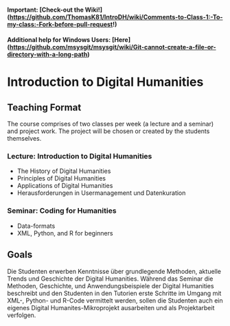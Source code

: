 #### Important: [Check-out the Wiki!] (https://github.com/ThomasK81/IntroDH/wiki/Comments-to-Class-1:-To-my-class:-Fork-before-pull-request!)
#### Additional help for Windows Users: [Here] (https://github.com/msysgit/msysgit/wiki/Git-cannot-create-a-file-or-directory-with-a-long-path)

# Introduction to Digital Humanities

## Teaching Format

The course comprises of two classes per week (a lecture and a seminar) and project work. The project will be chosen or created by the students themselves.

### Lecture: Introduction to Digital Humanities 
- The History of Digital Humanities
- Principles of Digital Humanities
- Applications of Digital Humanities
- Herausforderungen in Usermanagement und Datenkuration

### Seminar: Coding for Humanities
- Data-formats
- XML, Python, and R for beginners


## Goals

Die Studenten erwerben Kenntnisse über grundlegende Methoden, aktuelle Trends und Geschichte der Digital Humanities. Während das Seminar die Methoden, Geschichte, und Anwendungsbeispiele der Digital Humanities beschreibt und den Studenten in den Tutorien erste Schritte im Umgang mit XML-, Python- und R-Code vermittelt werden, sollen die Studenten auch ein eigenes Digital Humanites-Mikroprojekt ausarbeiten und als Projektarbeit verfolgen.

